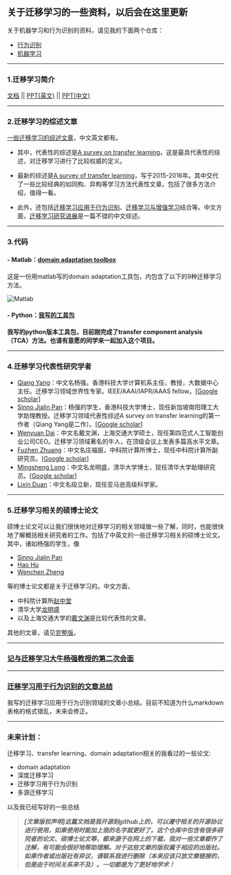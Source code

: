 ## 关于迁移学习的一些资料，以后会在这里更新

关于机器学习和行为识别的资料，请见我的下面两个仓库：

- [行为识别](https://github.com/jindongwang/activityrecognition)
- [机器学习](https://github.com/jindongwang/MachineLearning)

- - -

### 1.迁移学习简介

[文档](https://github.com/jindongwang/transferlearning/blob/master/doc/%E8%BF%81%E7%A7%BB%E5%AD%A6%E4%B9%A0%E7%AE%80%E4%BB%8B.md)   ||   [PPT(英文)](https://github.com/jindongwang/transferlearning/blob/master/doc/TransferLearning.pdf)   ||  [PPT(中文)](https://github.com/jindongwang/transferlearning/blob/master/doc/%E8%BF%81%E7%A7%BB%E5%AD%A6%E4%B9%A0_zh-cn.pdf)

- - -

### 2.迁移学习的综述文章

[一些迁移学习的综述文章](https://github.com/jindongwang/transferlearning/tree/master/paper/survey)，中文英文都有。

- 其中，代表性的综述是[A survey on transfer learning](https://github.com/jindongwang/transferlearning/blob/master/paper/survey/A%20survey%20on%20transfer%20learning_Pan_Yang_2010.pdf)，这是最具代表性的综述，对迁移学习进行了比较权威的定义。

- 最新的综述是[A survey of transfer learning](https://github.com/jindongwang/transferlearning/blob/master/paper/survey/A%20survey%20of%20transfer%20learning_Weiss%20et%20al_2016.pdf)，写于2015-2016年。其中交代了一些比较经典的如同构、异构等学习方法代表性文章。包括了很多方法介绍，值得一看。

- 此外，还包括[迁移学习应用于行为识别](https://github.com/jindongwang/transferlearning/blob/master/paper/survey/Transfer%20learning%20for%20activity%20recognition%20-%20a%20survey_Cook%20et%20al_2013.pdf)、[迁移学习与增强学习](https://github.com/jindongwang/transferlearning/blob/master/paper/survey/Transfer%20Learning%20for%20Reinforcement%20Learning%20Domains_Taylor_Stone_2009.pdf)结合等。中文方面，[迁移学习研究进展](https://github.com/jindongwang/transferlearning/blob/master/paper/survey/%E8%BF%81%E7%A7%BB%E5%AD%A6%E4%B9%A0%E7%A0%94%E7%A9%B6%E8%BF%9B%E5%B1%95_Zhuang%20et%20al_2010.pdf)是一篇不错的中文综述。


- - -

### 3.代码

#### - Matlab：[domain adaptation toolbox](https://github.com/viggin/domain-adaptation-toolbox)

这是一份用matlab写的domain adaptation工具包，内包含了以下的9种迁移学习方法。

![Matlab](https://raw.githubusercontent.com/jindongwang/transferlearning/master/png/matlab.png)

#### - Python：[我写的工具包](https://github.com/jindongwang/transferlearning/tree/master/code/python)

**我写的python版本工具包，目前刚完成了transfer component analysis （TCA）方法。也请有意愿的同学来一起加入这个项目。**


- - -

### 4.迁移学习代表性研究学者

- [Qiang Yang](http://www.cs.ust.hk/~qyang/)：中文名杨强。香港科技大学计算机系主任，教授，大数据中心主任。迁移学习领域世界性专家。IEEE/AAAI/IAPR/AAAS fellow。[[Google scholar](https://scholar.google.com/citations?user=1LxWZLQAAAAJ&hl=zh-CN)]
- [Sinno Jialin Pan](http://www.ntu.edu.sg/home/sinnopan/)：杨强的学生，香港科技大学博士，现任新加坡南阳理工大学助理教授。迁移学习领域代表性综述A survey on transfer learning的第一作者（Qiang Yang是二作）。[[Google scholar](https://scholar.google.com/citations?user=P6WcnfkAAAAJ&hl=zh-CN)]
- [Wenyuan Dai](https://scholar.google.com.sg/citations?user=AGR9pP0AAAAJ&hl=zh-CN)：中文名戴文渊，上海交通大学硕士，现任第四范式人工智能创业公司CEO。迁移学习领域著名的牛人，在顶级会议上发表多篇高水平文章。
- [Fuzhen Zhuang](http://www.intsci.ac.cn/users/zhuangfuzhen/)：中文名庄福振，中科院计算所博士，现任中科院计算所副研究员。[[Google scholar](https://scholar.google.com/citations?user=klJBYrAAAAAJ&hl=zh-CN&oi=ao)]
- [Mingsheng Long](http://ise.thss.tsinghua.edu.cn/~mlong/)：中文名龙明盛，清华大学博士，现任清华大学助理研究员。[[Google scholar](https://scholar.google.com/citations?view_op=search_authors&mauthors=mingsheng+long&hl=zh-CN&oi=ao)]
- [Lixin Duan](http://www.lxduan.info/)：中文名段立新，现任亚马逊高级科学家。

- - -

### 5.迁移学习相关的硕博士论文

硕博士论文可以让我们很快地对迁移学习的相关领域做一些了解，同时，也能很快地了解概括相关研究者的工作。包括了中英文的一些迁移学习相关的硕博士论文。其中，诸如杨强的学生，像

- [Sinno Jialin Pan](https://github.com/jindongwang/transferlearning/blob/master/paper/%E7%A1%95%E5%8D%9A%E5%A3%AB%E8%AE%BA%E6%96%87/%5BPhDThesis10%5DFeature-based%20Transfer%20Learning%20with%20Real-world%20Applications.pdf_.pdf)
- [Hao Hu](https://github.com/jindongwang/transferlearning/blob/master/paper/%E7%A1%95%E5%8D%9A%E5%A3%AB%E8%AE%BA%E6%96%87/Learning-based%20Human%20activity%20recognition.pdf_.pdf)
- [Wenchen Zheng](https://github.com/jindongwang/transferlearning/blob/master/paper/%E7%A1%95%E5%8D%9A%E5%A3%AB%E8%AE%BA%E6%96%87/Learning%20with%20Limited%20Data%20in%20Sensor-based%20Human%20Behavior%20Perdiction.pdf_.pdf)

等的博士论文都是关于迁移学习的。中文方面，

- 中科院计算所[赵中堂](https://github.com/jindongwang/transferlearning/blob/master/paper/%E7%A1%95%E5%8D%9A%E5%A3%AB%E8%AE%BA%E6%96%87/%E8%87%AA%E9%80%82%E5%BA%94%E8%A1%8C%E4%B8%BA%E8%AF%86%E5%88%AB%E4%B8%AD%E7%9A%84%E8%BF%81%E7%A7%BB%E5%AD%A6%E4%B9%A0%E6%96%B9%E6%B3%95%E7%A0%94%E7%A9%B6_%E8%B5%B5%E4%B8%AD%E5%A0%82.pdf_.pdf)
- 清华大学[龙明盛](https://github.com/jindongwang/transferlearning/blob/master/paper/%E7%A1%95%E5%8D%9A%E5%A3%AB%E8%AE%BA%E6%96%87/%E8%BF%81%E7%A7%BB%E5%AD%A6%E4%B9%A0%E9%97%AE%E9%A2%98%E4%B8%8E%E6%96%B9%E6%B3%95%E7%A0%94%E7%A9%B6_%E9%BE%99%E6%98%8E%E7%9B%9B_.pdf)
- 以及上海交通大学的[戴文渊](https://github.com/jindongwang/transferlearning/blob/master/paper/%E7%A1%95%E5%8D%9A%E5%A3%AB%E8%AE%BA%E6%96%87/%E5%9F%BA%E4%BA%8E%E5%AE%9E%E4%BE%8B%E5%92%8C%E7%89%B9%E5%BE%81%E7%9A%84%E8%BF%81%E7%A7%BB%E5%AD%A6%E4%B9%A0%E7%AE%97%E6%B3%95%E7%A0%94%E7%A9%B6_%E6%88%B4%E6%96%87%E6%B8%8A.caj)是比较代表性的文章。

其他的文章，请见[完整版](https://github.com/jindongwang/transferlearning/tree/master/paper/%E7%A1%95%E5%8D%9A%E5%A3%AB%E8%AE%BA%E6%96%87)。

- - -

### [记与迁移学习大牛杨强教授的第二次会面](https://zhuanlan.zhihu.com/p/26260083)

- - -

### [迁移学习用于行为识别的文章总结](https://github.com/jindongwang/activityrecognition/blob/master/notes/%E8%BF%81%E7%A7%BB%E5%AD%A6%E4%B9%A0%E7%94%A8%E4%BA%8E%E8%A1%8C%E4%B8%BA%E8%AF%86%E5%88%AB.md)

我写的迁移学习应用于行为识别领域的文章小总结。目前不知道为什么markdown表格的格式错乱，未来会修正。

- - -

### 未来计划：

迁移学习、transfer learning、domain adaptation相关的我看过的一些论文:

- domain adaptation
- 深度迁移学习
- 迁移学习用于行为识别
- 多源迁移学习

以及我已经写好的一些总结

> ***[文章版权声明]这篇文档是我开源到github上的，可以遵守相关的开源协议进行使用，如果使用时能加上我的名字就更好了。这个仓库中包含有很多研究者的论文、硕博士论文等，都来源于在网上的下载，我对一些文章都作了注解，有可能会很好地帮助理解。对于这些文章的版权属于相应的出版社。如果作者或出版社有异议，请联系我进行删除（本来应该只放文章链接的，但是由于时间关系来不及）。一切都是为了更好地学术！***